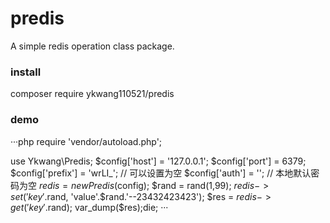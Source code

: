 # predis
A simple redis operation class package.


### install
composer require ykwang110521/predis 


### demo
···php
require 'vendor/autoload.php';

use Ykwang\Predis;
$config['host'] = '127.0.0.1';
$config['port'] = 6379;
$config['prefix'] = 'wrLI_'; // 可以设置为空
$config['auth'] = ''; // 本地默认密码为空
$redis = new Predis($config);
$rand = rand(1,99);
$redis->set('key'.$rand, 'value'.$rand.'--23432423423');
$res = $redis->get('key'.$rand);
var_dump($res);die;
···
